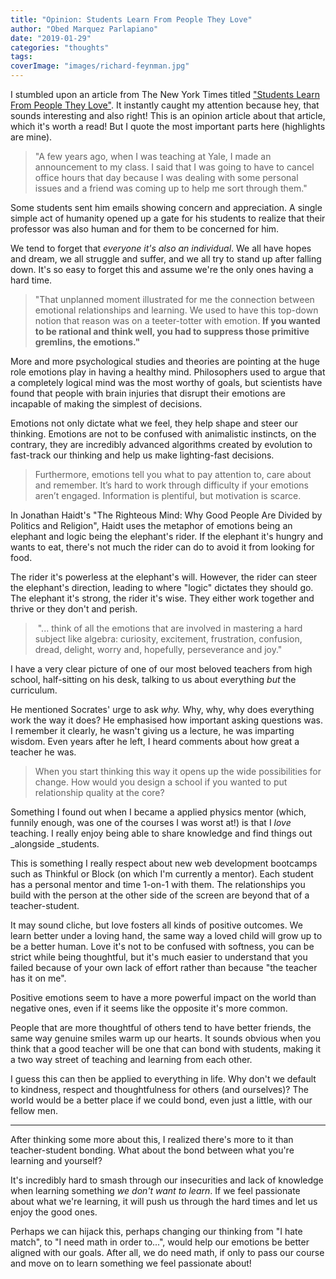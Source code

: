 ```yaml
---
title: "Opinion: Students Learn From People They Love"
author: "Obed Marquez Parlapiano"
date: "2019-01-29"
categories: "thoughts"
tags:
coverImage: "images/richard-feynman.jpg"
---
```


I stumbled upon an article from The New York Times titled ["Students Learn From People They Love"](https://www.nytimes.com/2019/01/17/opinion/learning-emotion-education.html). It instantly caught my attention because hey, that sounds interesting and also right! This is an opinion article about that article, which it's worth a read! But I quote the most important parts here (highlights are mine).

> "A few years ago, when I was teaching at Yale, I made an announcement to my class. I said that I was going to have to cancel office hours that day because I was dealing with some personal issues and a friend was coming up to help me sort through them."
> 
>   

Some students sent him emails showing concern and appreciation. A single simple act of humanity opened up a gate for his students to realize that their professor was also human and for them to be concerned for him.

We tend to forget that _everyone it's also an individual_. We all have hopes and dream, we all struggle and suffer, and we all try to stand up after falling down. It's so easy to forget this and assume we're the only ones having a hard time.

> "That unplanned moment illustrated for me the connection between emotional relationships and learning. We used to have this top-down notion that reason was on a teeter-totter with emotion. **If you wanted to be rational and think well, you had to suppress those primitive gremlins, the emotions."**

More and more psychological studies and theories are pointing at the huge role emotions play in having a healthy mind. Philosophers used to argue that a completely logical mind was the most worthy of goals, but scientists have found that people with brain injuries that disrupt their emotions are incapable of making the simplest of decisions.

Emotions not only dictate what we feel, they help shape and steer our thinking. Emotions are not to be confused with animalistic instincts, on the contrary, they are incredibly advanced algorithms created by evolution to fast-track our thinking and help us make lighting-fast decisions.

> Furthermore, emotions tell you what to pay attention to, care about and remember. It’s hard to work through difficulty if your emotions aren’t engaged. Information is plentiful, but motivation is scarce.

In Jonathan Haidt's "The Righteous Mind: Why Good People Are Divided by Politics and Religion", Haidt uses the metaphor of emotions being an elephant and logic being the elephant's rider. If the elephant it's hungry and wants to eat, there's not much the rider can do to avoid it from looking for food.

The rider it's powerless at the elephant's will. However, the rider can steer the elephant's direction, leading to where "logic" dictates they should go. The elephant it's strong, the rider it's wise. They either work together and thrive or they don't and perish.

>  "... think of all the emotions that are involved in mastering a hard subject like algebra: curiosity, excitement, frustration, confusion, dread, delight, worry and, hopefully, perseverance and joy."

I have a very clear picture of one of our most beloved teachers from high school, half-sitting on his desk, talking to us about everything _but_ the curriculum.

He mentioned Socrates' urge to ask _why._ Why, why, why does everything work the way it does? He emphasised how important asking questions was. I remember it clearly, he wasn't giving us a lecture, he was imparting wisdom. Even years after he left, I heard comments about how great a teacher he was.

> When you start thinking this way it opens up the wide possibilities for change. How would you design a school if you wanted to put relationship quality at the core?

Something I found out when I became a applied physics mentor (which, funnily enough, was one of the courses I was worst at!) is that I _love_ teaching. I really enjoy being able to share knowledge and find things out _alongside _students.

This is something I really respect about new web development bootcamps such as Thinkful or Block (on which I'm currently a mentor). Each student has a personal mentor and time 1-on-1 with them. The relationships you build with the person at the other side of the screen are beyond that of a teacher-student.

It may sound cliche, but love fosters all kinds of positive outcomes. We learn better under a loving hand, the same way a loved child will grow up to be a better human. Love it's not to be confused with softness, you can be strict while being thoughtful, but it's much easier to understand that you failed because of your own lack of effort rather than because "the teacher has it on me".

Positive emotions seem to have a more powerful impact on the world than negative ones, even if it seems like the opposite it's more common.

People that are more thoughtful of others tend to have better friends, the same way genuine smiles warm up our hearts. It sounds obvious when you think that a good teacher will be one that can bond with students, making it a two way street of teaching and learning from each other.

I guess this can then be applied to everything in life. Why don't we default to kindness, respect and thoughtfulness for others (and ourselves)? The world would be a better place if we could bond, even just a little, with our fellow men.

* * *

After thinking some more about this, I realized there's more to it than teacher-student bonding. What about the bond between what you're learning and yourself?

It's incredibly hard to smash through our insecurities and lack of knowledge when learning something _we don't want to learn_. If we feel passionate about what we're learning, it will push us through the hard times and let us enjoy the good ones.

Perhaps we can hijack this, perhaps changing our thinking from "I hate match", to "I need math in order to...", would help our emotions be better aligned with our goals. After all, we do need math, if only to pass our course and move on to learn something we feel passionate about!
